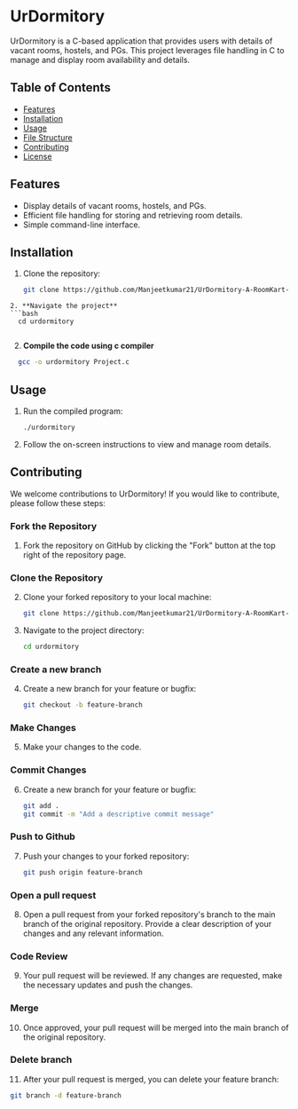 # UrDormitory

UrDormitory is a C-based application that provides users with details of vacant rooms, hostels, and PGs. This project leverages file handling in C to manage and display room availability and details.

## Table of Contents

- [Features](#features)
- [Installation](#installation)
- [Usage](#usage)
- [File Structure](#file-structure)
- [Contributing](#contributing)
- [License](#license)



## Features

- Display details of vacant rooms, hostels, and PGs.
- Efficient file handling for storing and retrieving room details.
- Simple command-line interface.

## Installation

1. Clone the repository:

   ```bash
   git clone https://github.com/Manjeetkumar21/UrDormitory-A-RoomKart-.git
```
2. **Navigate the project**
```bash
  cd urdormitory


```
2. **Compile the code using c compiler**
```bash
  gcc -o urdormitory Project.c

```
## Usage

1. Run the compiled program:

   ```bash
   ./urdormitory
    ```
2. Follow the on-screen instructions to view and manage room details.

## Contributing

We welcome contributions to UrDormitory! If you would like to contribute, please follow these steps:

### Fork the Repository

1. Fork the repository on GitHub by clicking the "Fork" button at the top right of the repository page.

### Clone the Repository

2. Clone your forked repository to your local machine:

   ```bash
   git clone https://github.com/Manjeetkumar21/UrDormitory-A-RoomKart-.git
    ```

3. Navigate to the project directory:

   ```bash
   cd urdormitory
    ```

### Create a new branch

4. Create a new branch for your feature or bugfix:

   ```bash
   git checkout -b feature-branch
    ```
### Make Changes

5. Make your changes to the code.

### Commit Changes

6. Create a new branch for your feature or bugfix:

   ```bash
   git add .
   git commit -m "Add a descriptive commit message"
    ```

### Push to Github

7. Push your changes to your forked repository:

   ```bash
   git push origin feature-branch
    ```
### Open a pull request

8. Open a pull request from your forked repository's branch to the main branch of the original repository. Provide a clear description of your changes and any relevant information.

### Code Review

9. Your pull request will be reviewed. If any changes are requested, make the necessary updates and push the changes.

### Merge

10. Once approved, your pull request will be merged into the main branch of the original repository.

### Delete branch

11. After your pull request is merged, you can delete your feature branch:

   ```bash
   git branch -d feature-branch
```
